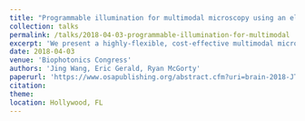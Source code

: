 ```yaml
---
title: "Programmable illumination for multimodal microscopy using an electric paper (ePaper) display"
collection: talks
permalink: /talks/2018-04-03-programmable-illumination-for-multimodal
excerpt: 'We present a highly-flexible, cost-effective multimodal microscope using a programmable electric paper display. We demonstrate its ability to acquire dark-field and phase contrast images. The display can be used with either incoherent or laser illumination.'
date: 2018-04-03
venue: 'Biophotonics Congress'
authors: 'Jing Wang, Eric Gerald, Ryan McGorty'
paperurl: 'https://www.osapublishing.org/abstract.cfm?uri=brain-2018-JTu3A.17'
citation: 
theme: 
location: Hollywood, FL
---
```


